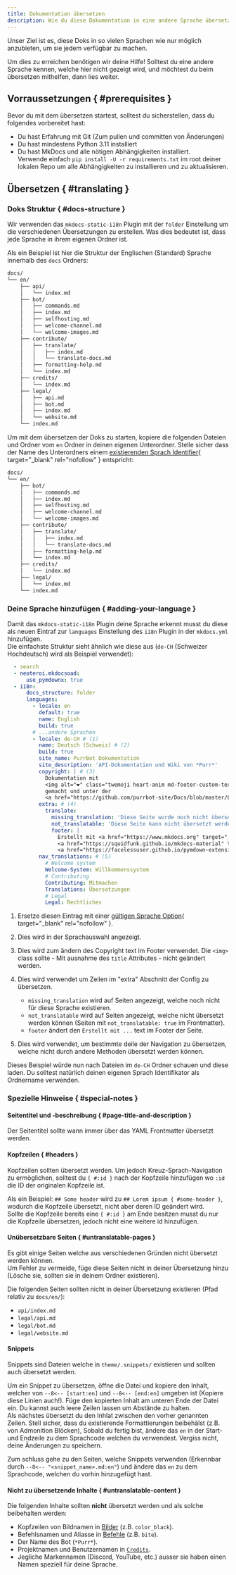 ```yaml
---
title: Dokumentation übersetzen
description: Wie du diese Dokumentation in eine andere Sprache übersetzen kannst.
---
```


Unser Ziel ist es, diese Doks in so vielen Sprachen wie nur möglich anzubieten, um sie jedem verfügbar zu machen.

Um dies zu erreichen benötigen wir deine Hilfe! Solltest du eine andere Sprache kennen, welche hier nicht gezeigt wird, und möchtest du beim übersetzen mithelfen, dann lies weiter.

## Vorraussetzungen { #prerequisites }

Bevor du mit dem übersetzen startest, solltest du sicherstellen, dass du folgendes vorbereitet hast:

- Du hast Erfahrung mit Git (Zum pullen und committen von Änderungen)
- Du hast mindestens Python 3.11 installiert
- Du hast MkDocs und alle nötigen Abhängigkeiten installiert.  
  Verwende einfach `pip install -U -r requirements.txt` im root deiner lokalen Repo um alle Abhängigkeiten zu installieren und zu aktualisieren.

## Übersetzen { #translating }

### Doks Struktur { #docs-structure }

Wir verwenden das `mkdocs-static-i18n` Plugin mit der `folder` Einstellung um die verschiedenen Übersetzungen zu erstellen. Was dies bedeutet ist, dass jede Sprache in ihrem eigenen Ordner ist.

Als ein Beispiel ist hier die Struktur der Englischen (Standard) Sprache innerhalb des `docs` Ordners:
```txt title="Ordnerstruktur"
docs/
└── en/
    ├── api/
    │   └── index.md
    ├── bot/
    │   ├── commands.md
    │   ├── index.md
    │   ├── selfhosting.md
    │   ├── welcome-channel.md
    │   └── welcome-images.md
    ├── contribute/
    │   ├── translate/
    │   │   ├── index.md
    │   │   └── translate-docs.md
    │   ├── formatting-help.md
    │   └── index.md
    ├── credits/
    │   └── index.md
    ├── legal/
    │   ├── api.md
    │   ├── bot.md
    │   ├── index.md
    │   └── website.md
    └── index.md
```

Um mit dem übersetzen der Doks zu starten, kopiere die folgenden Dateien und Ordner vom `en` Ordner in deinen eigenen Unterordner. Stelle sicher dass der Name des Unterordners einem [existierenden Sprach Identifier][languages]{ target="_blank" rel="nofollow" } entspricht:
```txt title="Dateien zum kopieren"
docs/
└── en/
    ├── bot/
    │   ├── commands.md
    │   ├── index.md
    │   ├── selfhosting.md
    │   ├── welcome-channel.md
    │   └── welcome-images.md
    ├── contribute/
    │   ├── translate/
    │   │   ├── index.md
    │   │   └── translate-docs.md
    │   ├── formatting-help.md
    │   └── index.md
    ├── credits/
    │   └── index.md
    ├── legal/
    │   └── index.md
    └── index.md
```

### Deine Sprache hinzufügen { #adding-your-language }

Damit das `mkdocs-static-i18n` Plugin deine Sprache erkennt musst du diese als neuen Eintraf zur `languages` Einstellung des `i18n` Plugin in der `mkdocs.yml` hinzufügen.  
Die einfachste Struktur sieht ähnlich wie diese aus (`de-CH` (Schweizer Hochdeutsch) wird als Beispiel verwendet):

```yaml title="mkdocs.yml"
  - search
  - neoteroi.mkdocsoad:
      use_pymdownx: true
  - i18n:
      docs_structure: folder
      languages:
        - locale: en
          default: true
          name: English
          build: true
        # ...andere Sprachen
        - locale: de-CH # (1)
          name: Deutsch (Schweiz) # (2)
          build: true
          site_name: PurrBot Dokumentation
          site_description: 'API-Dokumentation und Wiki von *Purr*'
          copyright: | # (3)
            Dokumentation mit 
            <img alt="❤" class="twemoji heart-anim md-footer-custom-text" src="https://twemoji.maxcdn.com/v/latest/svg/2764.svg" title="Liebe"> 
            gemacht und unter der
            <a href="https://github.com/purrbot-site/Docs/blob/master/LICENSE" target="_blank" rel="nofollow">MIT-Lizenz</a> geteilt.
          extra: # (4)
            translate:
              missing_translation: 'Diese Seite wurde noch nicht übersetzt.'
              not_translatable: 'Diese Seite kann nicht übersetzt werden und ist darum nur auf Englisch verfügbar.'
              footer: |
                Erstellt mit <a href="https://www.mkdocs.org" target="_blank" rel="noopener">MkDocs</a>,
                <a href="https://squidfunk.github.io/mkdocs-material" target="_blank" rel="noopener">Material for MkDocs</a> und
                <a href="https://facelessuser.github.io/pymdown-extensions/" target="_blank" rel="noopener">Pymdown Extensions</a>.
          nav_translations: # (5)
            # Welcome system
            Welcome-System: Willkommenssystem
            # Contributing
            Contributing: Mitmachen
            Translations: Übersetzungen
            # Legal
            Legal: Rechtliches
```

  1. Ersetze diesen Eintrag mit einer [gültigen Sprache Option][languages]{ target="_blank" rel="nofollow" }.
  2. Dies wird in der Sprachauswahl angezeigt.
  3. Dies wird zum ändern des Copyright text im Footer verwendet. Die `<img>` class sollte - Mit ausnahme des `title` Attributes - nicht geändert werden.
  4. Dies wird verwendet um Zeilen im "extra" Abschnitt der Config zu übersetzen.  
     
     - `missing_translation` wird auf Seiten angezeigt, welche noch nicht für diese Sprache existieren.
     - `not_translatable` wird auf Seiten angezeigt, welche nicht übersetzt werden können (Seiten mit `not_translatable: true` im Frontmatter).
     - `footer` ändert den `Erstellt mit ...` text im Footer der Seite.

  5. Dies wird verwendet, um bestimmte deile der Navigation zu übersetzen, welche nicht durch andere Methoden übersetzt werden können.

Dieses Beispiel würde nun nach Dateien im `de-CH` Ordner schauen und diese laden. Du solltest natürlich deinen eigenen Sprach Identifikator als Ordnername verwenden.

### Spezielle Hinweise { #special-notes }

#### Seitentitel und -beschreibung { #page-title-and-description }

Der Seitentitel sollte wann immer über das YAML Frontmatter übersetzt werden.

#### Kopfzeilen { #headers }

Kopfzeilen sollten übersetzt werden. Um jedoch Kreuz-Sprach-Navigation zu ermöglichen, solltest du `{ #:id }` nach der Kopfzeile hinzufügen wo `:id` die ID der originalen Kopfzeile ist.

Als ein Beispiel: `## Some header` wird zu `## Lorem ipsum { #some-header }`, wodurch die Kopfzeile übersetzt, nicht aber deren ID geändert wird.  
Sollte die Kopfzeile bereits eine `{ #:id }` am Ende besitzen musst du nur die Kopfzeile übersetzen, jedoch nicht eine weitere id hinzufügen.

#### Unübersetzbare Seiten { #untranslatable-pages }

Es gibt einige Seiten welche aus verschiedenen Gründen nicht übersetzt werden können.  
Um Fehler zu vermeide, füge diese Seiten nicht in deiner Übersetzung hinzu (Lösche sie, sollten sie in deinem Ordner existieren).

Die folgenden Seiten sollten nicht in deiner Übersetzung existieren (Pfad relativ zu `docs/en/`):

- `api/index.md`
- `legal/api.md`
- `legal/bot.md`
- `legal/website.md`

#### Snippets

Snippets sind Dateien welche in `theme/.snippets/` existieren und sollten auch übersetzt werden.

Um ein Snippet zu übersetzen, öffne die Datei und kopiere den Inhalt, welcher von `--8<-- [start:en]` und `--8<-- [end:en]` umgeben ist (Kopiere diese Linien auch!). Füge den kopierten Inhalt am unteren Ende der Datei ein. Du kannst auch leere Zeilen lassen um Abstände zu halten.  
Als nächstes übersetzt du den Inhlat zwischen den vorher genannten Zeilen. Stell sicher, dass du existierende Formattierungen beibehälst (z.B. von Admonition Blöcken), Sobald du fertig bist, ändere das `en` in der Start- und Endzeile zu dem Sprachcode welchen du verwendest. Vergiss nicht, deine Änderungen zu speichern.

Zum schluss gehe zu den Seiten, welche Snippets verwenden (Erkennbar durch `--8<-- "<snippet_name>.md:en"`) und ändere das `en` zu dem Sprachcode, welchen du vorhin hinzugefügt hast.

#### Nicht zu übersetzende Inhalte { #untranslatable-content }

Die folgenden Inhalte sollten **nicht** übersetzt werden und als solche beibehalten werden:

- Kopfzeilen von Bildnamen in [Bilder](../../bot/welcome-images.md) (z.B. `color_black`).
- Befehlsnamen und Aliasse in [Befehle](../../bot/commands.md) (z.B. `bite`).
- Der Name des Bot (`*Purr*`).
- Projektnamen und Benutzernamen in [`Credits`](../../credits/index.md).
- Jegliche Markennamen (Discord, YouTube, etc.) ausser sie haben einen Namen speziell für deine Sprache.

[languages]: https://squidfunk.github.io/mkdocs-material/setup/changing-the-language/#site-language